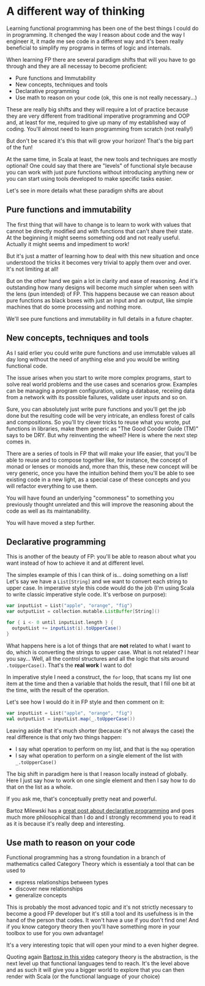 # A different way of thinking

Learning functional programming has been one of the best things I could do in programming. It
chenged the way I reason about code and the way I engineer it, it made me see code in a different
way and it's been really beneficial to simplify my programs in terms of logic and internals.

When learning FP there are several paradigm shifts that will you have to go through and they are all
necessay to become proficient:

* Pure functions and Immutability
* New concepts, techniques and tools
* Declarative programming
* Use math to reason on your code (ok, this one is not really necessary...)

These are really big shifts and they will require a lot of practice because they are very different
from traditional imperative programming and OOP and, at least for me, required to give up many of my
established way of coding. You'll almost need to learn programming from scratch (not really!)

But don't be scared it's this that will grow your horizon! That's the big part of the fun!

At the same time, in Scala at least, the new tools and techniques are mostly optional! One could
say that there are "levels" of functional style because you can work with just pure functions
without introducing anything new or you can start using tools developed to make specific tasks
easier.

Let's see in more details what these paradigm shifts are about

## Pure functions and immutability

The first thing that will have to change is to learn to work with values that cannot be directly
modified and with functions that can't share their state. At the beginning it might seems something
odd and not really useful. Actually it might seems and impediment to work!

But it's just a matter of learning how to deal with this new situation and once understood the
tricks it becomes very trivial to apply them over and over. It's not limiting at all!

But on the other hand we gain a lot in clarity and ease of reasoning. And it's outstanding how many
designs will become much simpler when seen with the lens (pun intended) of FP. This happens because
we can reason about pure functions as black boxes with just an input and an output, like simple
machines that do some processing and nothing more.

We'll see pure functions and immutability in full details in a future chapter.

## New concepts, techniques and tools

As I said erlier you could write pure functions and use immutable values all day long without the
need of anything else and you would be writing functional code.

The issue arises when you start to write more complex programs, start to solve real world problems
and the use cases and scenarios grow. Examples can be managing a program configuration, using a
database, receiing data from a network with its possible failures, validate user inputs and so on.

Sure, you can absolutely just write pure functions and you'll get the job done but the resulting
code will be very intricate, an endless forest of calls and compositions. So you'll try clever
tricks to reuse what you wrote, put functions in libraries, make them generic as "The Good Cooder
Guide (TM)" says to be DRY. But why reinventing the wheel? Here is where the next step comes in.

There are a series of tools in FP that will make your life easier, that you'll be able to reuse and
to compose together like, for instance, the concept of monad or lenses or monoids and, more than
this, these new concept will be very generic, once you have the intuition behind them you'll be able
to see existing code in a new light, as a special case of these concepts and you will refactor
everything to use them.

You will have found an underlying "commoness" to something you previously thought unrelated and this
will improve the reasoning about the code as well as its maintanability.

You will have moved a step further.

## Declarative programming

This is another of the beauty of FP: you'll be able to reason about what you want instead of how to
achieve it and at different level.

The simples example of this I can think of is... doing something on a list! Let's say we have a
`List[String]` and we want to convert each string to upper case. In imperative style this code would
do the job (I'm using Scala to write classic imperative style code. It's verbose on purpose):

```Scala
var inputList = List("apple", "orange", "fig")
var outputList = collection.mutable.ListBuffer[String]()

for { i <- 0 until inputList.length } {
  outputList += inputList(i).toUpperCase()
}
```

What happens here is a lot of things that are **not** related to what I want to do, which is
converting the strings to upper case. What is not related? I hear you say... Well, all the control
structures and all the logic that sits around `.toUpperCase()`. That's the **real work** I want to
do!

In imperative style I need a construct, the `for` loop, that scans my list one item at the time and
then a variable that holds the result, that I fill one bit at the time, with the result of the
operation.

Let's see how I would do it in FP style and then comment on it:

```Scala
var inputList = List("apple", "orange", "fig")
val outputList = inputList.map(_.toUpperCase())
```

Leaving aside that it's much shorter (because it's not always the case) the real difference is that
only two things happen:

* I say what operation to perform on my list, and that is the `map` operation
* I say what operation to perform on a single element of the list with `_.toUpperCase()`

The big shift in paradigm here is that I reason locally instead of globally. Here I just say how to
work on one single element and then I say how to do that on the list as a whole.

If you ask me, that's conceptually pretty neat and powerful.

Bartoz Milewski has a [great post about declarative programming](1) and goes much more philosophical
than I do and I strongly recommend you to read it as it is because it's really deep and interesting.

## Use math to reason on your code

Functional programming has a strong foundation in a branch of mathematics called Category Theory
which is essentialy a tool that can be used to

* express relationships between types
* discover new relationships
* generalize concepts

This is probably the most advanced topic and it's not strictly necessary to become a good FP
developer but it's still a tool and its usefulness is in the hand of the person that codes. It won't
have a use if you don't find one! And if you know category theory then you'll have something more in
your toolbox to use for you own advantage!

It's a very interesting topic that will open your mind to a even higher degree.

Quoting again [Bartosz in this video](2) category theory is the abstraction, is the next level up
that functional languages tend to reach. It's the level above and as such it will give you a bigger
world to explore that you can then render with Scala (or the functional language of your choice)

[1]: https://bartoszmilewski.com/2015/04/15/category-theory-and-declarative-programming/
[2]: https://www.youtube.com/watch?v=I8LbkfSSR58
